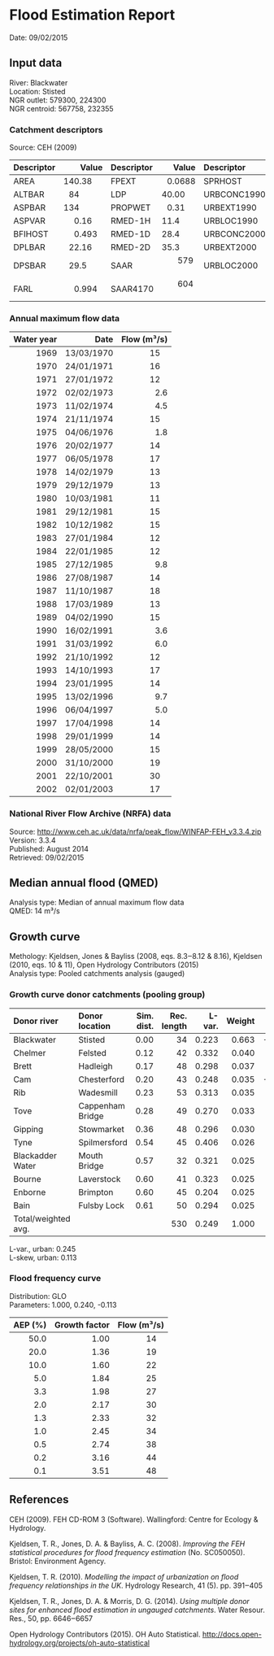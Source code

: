 # Flood Estimation Report

Date:          09/02/2015

## Input data

River:         Blackwater  
Location:      Stisted  
NGR outlet:    579300, 224300    
NGR centroid:  567758, 232355  

### Catchment descriptors

Source:        CEH (2009)

Descriptor   |      Value | Descriptor  |      Value | Descriptor  |      Value 
:------------|-----------:|:------------|-----------:|:------------|----------:
AREA         |   140.38   | FPEXT       |     0.0688 | SPRHOST     |    39.11  
ALTBAR       |    84      | LDP         |    40.00   | URBCONC1990 |     0.573 
ASPBAR       |   134      | PROPWET     |     0.31   | URBEXT1990  |     0.0217
ASPVAR       |     0.16   | RMED-1H     |    11.4    | URBLOC1990  |     0.639 
BFIHOST      |     0.493  | RMED-1D     |    28.4    | URBCONC2000 |     0.765 
DPLBAR       |    22.16   | RMED-2D     |    35.3    | URBEXT2000  |     0.0255
DPSBAR       |    29.5    | SAAR        |   579      | URBLOC2000  |     0.551 
FARL         |     0.994  | SAAR4170    |   604      |             |           

### Annual maximum flow data

  Water year |       Date |  Flow (m³/s)
------------:|-----------:|------------:
        1969 | 13/03/1970 |         15  
        1970 | 24/01/1971 |         16  
        1971 | 27/01/1972 |         12  
        1972 | 02/02/1973 |          2.6
        1973 | 11/02/1974 |          4.5
        1974 | 21/11/1974 |         15  
        1975 | 04/06/1976 |          1.8
        1976 | 20/02/1977 |         14  
        1977 | 06/05/1978 |         17  
        1978 | 14/02/1979 |         13  
        1979 | 29/12/1979 |         13  
        1980 | 10/03/1981 |         11  
        1981 | 29/12/1981 |         15  
        1982 | 10/12/1982 |         15  
        1983 | 27/01/1984 |         12  
        1984 | 22/01/1985 |         12  
        1985 | 27/12/1985 |          9.8
        1986 | 27/08/1987 |         14  
        1987 | 11/10/1987 |         18  
        1988 | 17/03/1989 |         13  
        1989 | 04/02/1990 |         15  
        1990 | 16/02/1991 |          3.6
        1991 | 31/03/1992 |          6.0
        1992 | 21/10/1992 |         12  
        1993 | 14/10/1993 |         17  
        1994 | 23/01/1995 |         14  
        1995 | 13/02/1996 |          9.7
        1996 | 06/04/1997 |          5.0
        1997 | 17/04/1998 |         14  
        1998 | 29/01/1999 |         14  
        1999 | 28/05/2000 |         15  
        2000 | 31/10/2000 |         19  
        2001 | 22/10/2001 |         30  
        2002 | 02/01/2003 |         17  

### National River Flow Archive (NRFA) data

Source:        http://www.ceh.ac.uk/data/nrfa/peak_flow/WINFAP-FEH_v3.3.4.zip  
Version:       3.3.4  
Published:     August 2014  
Retrieved:     09/02/2015

## Median annual flood (QMED)

Analysis type: Median of annual maximum flow data  
QMED:          14 m³/s

## Growth curve

Methology:     Kjeldsen, Jones & Bayliss (2008, eqs. 8.3‒8.12 & 8.16), Kjeldsen (2010, eqs. 10 & 11), Open Hydrology 
               Contributors (2015)  
Analysis type: Pooled catchments analysis (gauged)

### Growth curve donor catchments (pooling group)

Donor river         | Donor location                 | Sim. dist. | Rec. length | L-var. | Weight | L-skew | Weight
:-------------------|:-------------------------------|-----------:|------------:|-------:|-------:|-------:|------:
Blackwater          | Stisted                        |       0.00 |          34 |  0.223 |  0.663 | -0.091 |  0.188
Chelmer             | Felsted                        |       0.12 |          42 |  0.332 |  0.040 |  0.216 |  0.105
Brett               | Hadleigh                       |       0.17 |          48 |  0.298 |  0.037 |  0.153 |  0.094
Cam                 | Chesterford                    |       0.20 |          43 |  0.248 |  0.035 | -0.108 |  0.084
Rib                 | Wadesmill                      |       0.23 |          53 |  0.313 |  0.035 |  0.163 |  0.085
Tove                | Cappenham Bridge               |       0.28 |          49 |  0.270 |  0.033 |  0.183 |  0.077
Gipping             | Stowmarket                     |       0.36 |          48 |  0.296 |  0.030 |  0.108 |  0.069
Tyne                | Spilmersford                   |       0.54 |          45 |  0.406 |  0.026 |  0.245 |  0.062
Blackadder Water    | Mouth Bridge                   |       0.57 |          32 |  0.321 |  0.025 |  0.268 |  0.055
Bourne              | Laverstock                     |       0.60 |          41 |  0.323 |  0.025 |  0.302 |  0.059
Enborne             | Brimpton                       |       0.60 |          45 |  0.204 |  0.025 |  0.148 |  0.061
Bain                | Fulsby Lock                    |       0.61 |          50 |  0.294 |  0.025 |  0.087 |  0.062
Total/weighted avg. |                                |            |         530 |  0.249 |  1.000 |  0.109 |  1.000

L-var., urban: 0.245  
L-skew, urban: 0.113

### Flood frequency curve

Distribution:  GLO  
Parameters:    1.000, 0.240, -0.113  

AEP (%) | Growth factor | Flow (m³/s)
-------:|--------------:|-----------:
   50.0 |          1.00 |        14  
   20.0 |          1.36 |        19  
   10.0 |          1.60 |        22  
    5.0 |          1.84 |        25  
    3.3 |          1.98 |        27  
    2.0 |          2.17 |        30  
    1.3 |          2.33 |        32  
    1.0 |          2.45 |        34  
    0.5 |          2.74 |        38  
    0.2 |          3.16 |        44  
    0.1 |          3.51 |        48  

## References

CEH (2009). FEH CD-ROM 3 (Software). Wallingford: Centre for Ecology & Hydrology.

Kjeldsen, T. R., Jones, D. A. & Bayliss, A. C. (2008). *Improving the FEH statistical procedures for flood frequency 
estimation* (No. SC050050). Bristol: Environment Agency.

Kjeldsen, T. R. (2010). *Modelling the impact of urbanization on flood frequency relationships in the UK*. Hydrology 
Research, 41 (5). pp. 391‒405

Kjeldsen, T. R., Jones, D. A. & Morris, D. G. (2014). *Using multiple donor sites for enhanced flood estimation in 
ungauged catchments*. Water Resour. Res., 50, pp. 6646‒6657

Open Hydrology Contributors (2015). OH Auto Statistical. http://docs.open-hydrology.org/projects/oh-auto-statistical